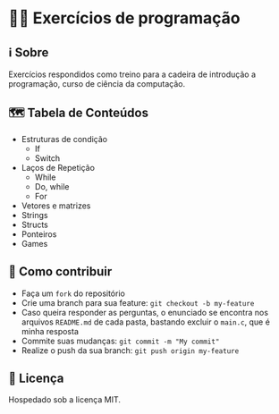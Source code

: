 # 👨‍💻 Exercícios de programação

## ℹ Sobre

Exercícios respondidos como treino para a cadeira de introdução a programação, curso de ciência da computação.

## 🗺 Tabela de Conteúdos

- Estruturas de condição
    - If
    - Switch
- Laços de Repetição
    - While
    - Do, while
    - For
- Vetores e matrizes
- Strings
- Structs
- Ponteiros
- Games

## 🧩 Como contribuir

- Faça um `fork` do repositório
- Crie uma branch para sua feature: `git checkout -b my-feature`
- Caso queira responder as perguntas, o enunciado se encontra nos arquivos `README.md` de cada pasta, bastando excluir o `main.c`, que é minha resposta
- Commite suas mudanças: `git commit -m "My commit"`
- Realize o push da sua branch: `git push origin my-feature`

## 📄 Licença

Hospedado sob a licença MIT.
